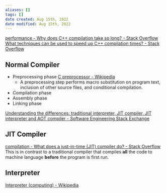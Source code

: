 ```yaml
---
aliases: []
tags: []
date created: Aug 15th, 2022
date modified: Aug 15th, 2022
---
```

[performance - Why does C++ compilation take so long? - Stack Overflow](https://stackoverflow.com/questions/318398/why-does-c-compilation-take-so-long)
[What techniques can be used to speed up C++ compilation times? - Stack Overflow](https://stackoverflow.com/questions/373142/what-techniques-can-be-used-to-speed-up-c-compilation-times)

## Normal Compiler
- Preprocessing phase [C preprocessor - Wikipedia](https://en.wikipedia.org/wiki/C_preprocessor)
	- A preprocessing step performs macro substitution on program text, inclusion of other source files, and conditional compilation.
- Compilation phase
- Assembly phase
- Linking phase



[Understanding the differences: traditional interpreter, JIT compiler, JIT interpreter and AOT compiler - Software Engineering Stack Exchange](https://softwareengineering.stackexchange.com/questions/246094/understanding-the-differences-traditional-interpreter-jit-compiler-jit-interp)
## JIT Compiler
[compilation - What does a just-in-time (JIT) compiler do? - Stack Overflow](https://stackoverflow.com/questions/95635/what-does-a-just-in-time-jit-compiler-do?rq=1)  
This is in contrast to a traditional compiler that compiles **all** the code to machine language **before** the program is first run.

## Interpreter
[Interpreter (computing) - Wikipedia](https://en.wikipedia.org/wiki/Interpreter_(computing))

